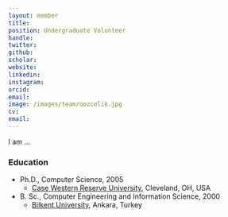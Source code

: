 ```yaml
---
layout: member
title: 
position: Undergraduate Volunteer
handle: 
twitter:
github: 
scholar: 
website: 
linkedin: 
instagram:
orcid: 
email: 
image: /images/team/oozcelik.jpg
cv: 
email: 
---
```


I am ...

### Education

- Ph.D., Computer Science, 2005
  - [Case Western Reserve University](https://engineering.case.edu/computer-and-data-sciences), Cleveland, OH, USA
- B. Sc., Computer Engineering and Information Science, 2000
  - [Bilkent University](http://www.cs.bilkent.edu.tr/), Ankara, Turkey


